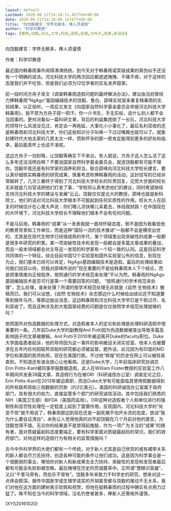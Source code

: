 ```yaml
---
layout: default
Lastmod: 2020-06-21T14:10:11.457704+00:00
date: 2020-06-21T14:10:08.147477+00:00
title: "向饶毅建言：学界无赖多，捧人须谨慎"
author: "科学印赛德"
tags: [春雨,饶毅,河北,大学,科技,造假,处理,方舟子,成果,新语丝]
---
```


向饶毅建言：学界无赖多，捧人须谨慎

作者：科学印赛德

最近国内韩春雨事件闹得沸沸扬扬，到今天对于韩春雨诺奖级成果的真伪似乎还没有一个明确的说法。河北科技大学的两次回应都遮遮掩掩、不痛不痒，对于这样的态度我们并不吃惊，但是我们必须为12位学者的实名发声鼓掌。

前一段时间方舟子发文《调查韩春雨造假问题的最终解决办法》，建议由当初曾经力捧韩春雨“NgAgo”基因编辑技术的饶毅、鲁白、邵峰实验室来重复韩春雨的实验结果，以正视听。一周后又发文《向国家自然科学基金委员会举报河北科技大学韩春雨》，我不禁为方舟子捏一把汗。你一介书生，手无实权，说什么别人都不会当回事的。更何况看似一篇科研文章，背后的利益集团排了一长队，河北科技大学的领导什么风浪没见过，肯定会一再拖延，大事化小小事化了，最后名利双收的还是韩春雨和河北科技大学，你们这些知识分子叫唤一下过过嘴瘾也就可以了。就象封建时代大地主家的几房太太一样，慌称怀孕的那一房肯定能得到更多的好处和临幸，最后能真怀上也说不准呢。

这边方舟子一剑封喉，让饶毅等确实下不来台。有人就说，方舟子这人怎么活了这么多年还没活明白啊？不要说国家自然科学基金委员会，就连饶毅都有可能不理你。饶毅毕竟还是有科学家的涵养和担当，联合邵峰向河北科技大学校长建言，要认真仔细核实韩春雨的研究成果，慎重考虑吹捧韩春雨的活动。这封信写的已经非常婉转了，几次三番终于得到了河北科技大学校长的珍贵回复，见惯大世面的校长无非就是几句官话把他们打发了事，“学校将认真考虑他们的建议，同时希望继续支持河北科技大学的建设与发展”云云。饶毅仅仅是北大的教授，邵峰也就是新科院士，他们的话对河北科技大学根本不可能起到任何实质性的作用。校长大人在回复的时候估计在心里大声说：你们哪儿凉快哪儿呆着去，休挡我财路！在中国现在的大环境下，河北科技大学校长不理睬他们根本不会有任何问题。

不是马后炮，韩春雨的“成果”从一发表我就一直持怀疑态度，倒不是因为我看低他的教育背景和工作单位，而是这种“国际一流的技术推进”一般都不会是横空出世的，尤其是在现代生物学已经很成熟的年代，某个领域里出现突破性的成果一般都是很多年研究的积累。某一项突破性技术和发现一般都会是多篇文章成果的叠加，而且一般本领域都会对主导这一发现的科学家有一个较一致的认同。这是目前科学共同体的一个特征。综合目前中国12个实验室和国外实验室公布的信息，到现在为止，我们基本已经可以肯定，NgAgo基因编辑技术是造假。最后的处理结果如何我们拭目以待，但我对邵峰所说的“现在重要的不是给韩春雨本人下个结论，而是把事情推向正规程序，按照通行的学术规范来处理”不以为然。韩春雨的NgAgo基因编辑技术是否可行是第一个需要回答的问题， “按照通行的学术规范来处理”，怎么处理，谁来处理？所谓的按学术规范处理无非就是《自然·生物技术》撤稿而已。我们可以设想，《自然·生物技术》杂志那边什么时候给出结论还不知道要等到猴年马月，等那边放出消息，这边韩春雨和河北科技大学早已是千帆过尽、名利双收了。而且这种涉及到大笔国家经费的问题是仅仅按照学术规范处理就够的吗？

依照国外对伪造数据的处理方式，对造假者本人的定论和处理是处理科研造假中很重要的一条。几年前Duke大学的副教授Anil Potti因为伪造数据被查出导致多篇高影响因子的文章被撤稿，Anil Potti于2010年被迫离开Duke的faculty职位。Duke大学面临患者起诉，他的导师因为这一事件的影响被迫关闭实验室，他本人也被要求在五年内任何因联邦资助的研究都必须被监督。题外话，此兄因为有印度的MD学位和美国的医师执照，现在在美国行医。不过他“辉煌”的历史在网上可以被轻易查到，不知道还有谁会放心让他看病。还是Duke大学，几年前临床研究协调员Erin Potts-Kant被同事举报数据造假，此人在William Foster教授的实验室工作八年期间共发表38篇文章，其造假行为在被ORI（科研诚信办公室）调查定论之后，Erin Potts-Kant在2013年被迫离职，而且Duke大学有可能面临其使用假数据得到的所有联邦资助三倍数额的罚款（约2亿美元）。美国的科研诚信办公室属于政府部门，具有很大的权力，直接监管多个部门的研究诚信活动，其中包括我们熟悉的NIH（美国卫生部）和FDA（美国药监局）。ORI这种对造假者个人和单位进行的强制性和惩罚性处理在一定程度上起到了震慑作用。反观国内，河北科技大学的“处变不惊”就不用说了，韩春雨那边到现在还是一副死猪不怕开水烫的态度，放话“我为什么要自证清白”，未免让人觉得他真的对不起饶毅在几个月前对他的褒奖，为饶毅觉得不值。无论你的结果是不是禁得起推敲，作为一项广为关注的“成果”的拥有者，面对质疑最起码态度要端正，要有科学家面对质疑最起码的常识。我们的政府部门，对待这样的造假行为有相关的监管措施吗？

古今中外科学界的大佬们都有一个传统，对于新人尤其是自己欣赏的或有裙带关系的新人都会尽力去扶持，创造各种可能的条件让他们成功。这是因为科学事业是一个很脆弱的事业，哪怕你对新人和新成果去全力扶持，突破性的发现和发现者最后都有可能会失败和被忽略，最后掩埋在历史的荒烟蔓草中。正所谓“慧眼识英雄”，又曰“千里马常有，而伯乐不常有”。饶毅多年来致力于科学史的研究，想来对这一点体会颇深。据传中国医学或生理学诺奖的开胡甚至都与饶毅的推动不无关系，我们对他在这方面的建树表示钦佩和祝贺，但他在挺韩春雨的过程中确实有点用力过猛了。殊不知在当今的科学领域，沽名钓誉者甚多，捧新人还需格外谨慎。

(XYS20161020)

